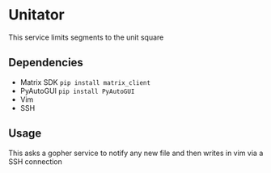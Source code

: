 # Unitator
This service limits segments to the unit square

## Dependencies
- Matrix SDK `pip install matrix_client`
- PyAutoGUI `pip install PyAutoGUI`
- Vim
- SSH

## Usage 
This asks a gopher service to notify any new file and then writes in vim via a SSH connection
